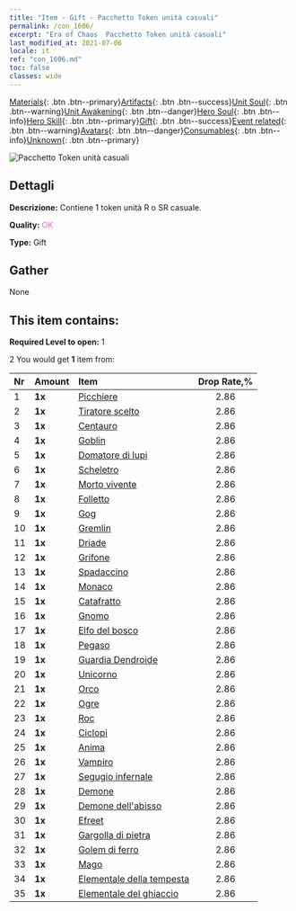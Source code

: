 ```yaml
---
title: "Item - Gift - Pacchetto Token unità casuali"
permalink: /con_1606/
excerpt: "Era of Chaos  Pacchetto Token unità casuali"
last_modified_at: 2021-07-06
locale: it
ref: "con_1606.md"
toc: false
classes: wide
---
```

 [Materials](/ItemsIT/){: .btn .btn--primary}[Artifacts](/ItemsIT/Artifacts/){: .btn .btn--success}[Unit Soul](/ItemsIT/UnitSoul/){: .btn .btn--warning}[Unit Awakening](/ItemsIT/UnitAwakening/){: .btn .btn--danger}[Hero Soul](/ItemsIT/HeroSoul/){: .btn .btn--info}[Hero Skill](/ItemsIT/HeroSkill/){: .btn .btn--primary}[Gift](/ItemsIT/Gift/){: .btn .btn--success}[Event related](/ItemsIT/Events/){: .btn .btn--warning}[Avatars](/ItemsIT/Avatars/){: .btn .btn--danger}[Consumables](/ItemsIT/Consumables/){: .btn .btn--info}[Unknown](/ItemsIT/Unknown/){: .btn .btn--primary}

 ![Pacchetto Token unità casuali](/images/t/i_907222.png)

## Dettagli
 **Descrizione:** Contiene 1 token unità R o SR casuale.

 **Quality:** <span style="color: #DA70D6">OK</span>

 **Type:** Gift

## Gather

  None

## This item contains:

 **Required Level to open:** 1

 2 You would get **1** item  from:

  | Nr | Amount |     Item    | Drop Rate,% |
  |:---|:-------|:------------|:---------:|
  | 1 |  **1x** | [Picchiere](/ItemsIT/unt_190/) | 2.86 | 
  | 2 |  **1x** | [Tiratore scelto](/ItemsIT/unt_191/) | 2.86 | 
  | 3 |  **1x** | [Centauro](/ItemsIT/unt_199/) | 2.86 | 
  | 4 |  **1x** | [Goblin](/ItemsIT/unt_217/) | 2.86 | 
  | 5 |  **1x** | [Domatore di lupi](/ItemsIT/unt_218/) | 2.86 | 
  | 6 |  **1x** | [Scheletro](/ItemsIT/unt_208/) | 2.86 | 
  | 7 |  **1x** | [Morto vivente](/ItemsIT/unt_209/) | 2.86 | 
  | 8 |  **1x** | [Folletto](/ItemsIT/unt_226/) | 2.86 | 
  | 9 |  **1x** | [Gog](/ItemsIT/unt_227/) | 2.86 | 
  | 10 |  **1x** | [Gremlin](/ItemsIT/unt_235/) | 2.86 | 
  | 11 |  **1x** | [Driade](/ItemsIT/unt_262/) | 2.86 | 
  | 12 |  **1x** | [Grifone](/ItemsIT/unt_192/) | 2.86 | 
  | 13 |  **1x** | [Spadaccino](/ItemsIT/unt_193/) | 2.86 | 
  | 14 |  **1x** | [Monaco](/ItemsIT/unt_194/) | 2.86 | 
  | 15 |  **1x** | [Catafratto](/ItemsIT/unt_195/) | 2.86 | 
  | 16 |  **1x** | [Gnomo](/ItemsIT/unt_200/) | 2.86 | 
  | 17 |  **1x** | [Elfo del bosco](/ItemsIT/unt_201/) | 2.86 | 
  | 18 |  **1x** | [Pegaso](/ItemsIT/unt_202/) | 2.86 | 
  | 19 |  **1x** | [Guardia Dendroide](/ItemsIT/unt_203/) | 2.86 | 
  | 20 |  **1x** | [Unicorno](/ItemsIT/unt_204/) | 2.86 | 
  | 21 |  **1x** | [Orco](/ItemsIT/unt_219/) | 2.86 | 
  | 22 |  **1x** | [Ogre](/ItemsIT/unt_220/) | 2.86 | 
  | 23 |  **1x** | [Roc](/ItemsIT/unt_221/) | 2.86 | 
  | 24 |  **1x** | [Ciclopi](/ItemsIT/unt_222/) | 2.86 | 
  | 25 |  **1x** | [Anima](/ItemsIT/unt_210/) | 2.86 | 
  | 26 |  **1x** | [Vampiro](/ItemsIT/unt_211/) | 2.86 | 
  | 27 |  **1x** | [Segugio infernale](/ItemsIT/unt_228/) | 2.86 | 
  | 28 |  **1x** | [Demone](/ItemsIT/unt_229/) | 2.86 | 
  | 29 |  **1x** | [Demone dell'abisso](/ItemsIT/unt_230/) | 2.86 | 
  | 30 |  **1x** | [Efreet](/ItemsIT/unt_231/) | 2.86 | 
  | 31 |  **1x** | [Gargolla di pietra](/ItemsIT/unt_236/) | 2.86 | 
  | 32 |  **1x** | [Golem di ferro](/ItemsIT/unt_237/) | 2.86 | 
  | 33 |  **1x** | [Mago](/ItemsIT/unt_238/) | 2.86 | 
  | 34 |  **1x** | [Elementale della tempesta](/ItemsIT/unt_263/) | 2.86 | 
  | 35 |  **1x** | [Elementale del ghiaccio](/ItemsIT/unt_264/) | 2.86 | 
